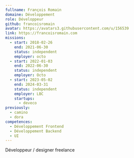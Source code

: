 ```yaml
---
fullname: François Romain
domaine: Développement
role: Développeur
github: francoisromain
avatar: https://avatars3.githubusercontent.com/u/156539
link: https://francoisromain.com
missions:
  - start: 2018-02-26
    end: 2021-06-30
    status: independent
    employer: octo
  - start: 2022-01-03
    end: 2022-06-30
    status: independent
    employer: Octo
  - start: 2023-05-02
    end: 2024-03-31
    status: independent
    employer: LBC
    startups:
      - deveco
previously:
  - camino
  - dora
competences:
  - Développement Frontend
  - Développement Backend
  - UI
---
```

Développeur / designer freelance